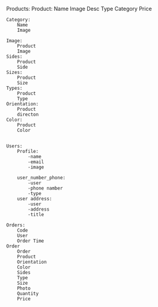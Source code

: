 Products:
    Product:
        Name
        Image
        Desc
        Type
        Category
        Price
    
    Category:
        Name
        Image
    
    Image:
        Product
        Image
    Sides:
        Product
        Side
    Sizes:
        Product
        Size
    Types:
        Product
        Type
    Orientation:
        Product
        directon
    Color:
        Product
        Color


    Users:
        Profile:
            -name
            -email
            -image

        user_number_phone:
            -user
            -phone namber
            -type
        user address:
            -user
            -address
            -title
    
    Orders:
        Code
        User
        Order Time
    Order 
        Order
        Product
        Orientation
        Color
        Sides
        Type
        Size
        Photo
        Quantity
        Price
